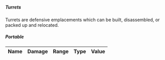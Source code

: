 ##### Turrets
Turrets are defensive emplacements which can be built, disassembled, or packed up and relocated.

##### Portable
| Name | Damage | Range | Type | Value |
|---|---|---|---|---|
